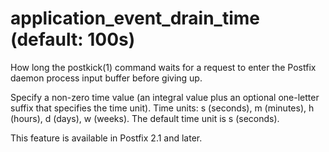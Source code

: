 # application_event_drain_time (default: 100s)

How long the postkick(1) command waits for a request to enter the
Postfix daemon process input buffer before giving up.



 Specify a non-zero time value (an integral value plus an optional
one-letter suffix that specifies the time unit). Time units: s
(seconds), m (minutes), h (hours), d (days), w (weeks).
The default time unit is s (seconds). 



This feature is available in Postfix 2.1 and later.



